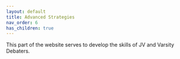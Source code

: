```yaml
---
layout: default
title: Advanced Strategies
nav_order: 6
has_children: true
---
```


This part of the website serves to develop the skills of JV and Varsity Debaters. 
